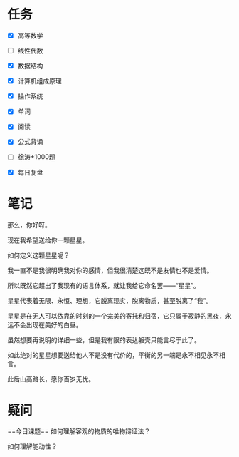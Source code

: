 ```toc
```
# 任务
- [x]   高等数学
		
- [ ]   线性代数
    
- [x]   数据结构

- [x]   计算机组成原理

- [x]   操作系统

- [x]   单词
    
- [x]   阅读

- [x]   公式背诵

- [ ]   徐涛+1000题

- [x]   每日复盘

# 笔记
那么，你好呀。

现在我希望送给你一颗星星。

如何定义这颗星星呢？

我一直不是我很明确我对你的感情，但我很清楚这既不是友情也不是爱情。

所以既然它超出了我现有的语言体系，就让我给它命名罢——“星星”。

星星代表着无限、永恒、理想，它脱离现实，脱离物质，甚至脱离了“我”。

星星是在无人可以依靠的时刻的一个完美的寄托和归宿，它只属于寂静的黑夜，永远不会出现在美好的白昼。

虽然想要再说明的详细一些，但是我有限的表达躯壳只能言尽于此了。

如此绝对的星星想要送给他人不是没有代价的，平衡的另一端是永不相见永不相言。

此后山高路长，愿你百岁无忧。

# 疑问
==今日课题==
如何理解客观的物质的唯物辩证法？

如何理解能动性？
